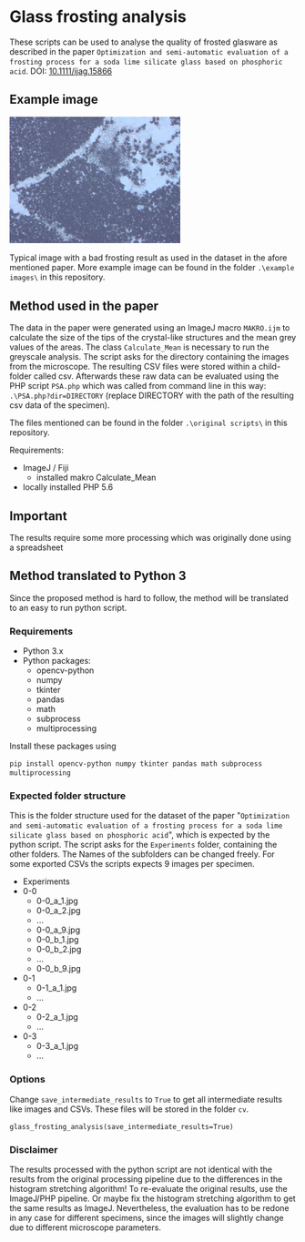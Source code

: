 # Glass frosting analysis

These scripts can be used to analyse the quality of frosted glasware as described in the paper `Optimization and semi-automatic evaluation of a frosting process for a soda lime silicate glass based on phosphoric acid`.
DOI: [10.1111/ijag.15866](https://ceramics.onlinelibrary.wiley.com/doi/10.1111/ijag.15866)


## Example image

<img src="./example images/0-0_e_4.jpg" alt="Typical image with a bad frosting result" width="300px">

Typical image with a bad frosting result as used in the dataset in the afore mentioned paper. More example image can be found in the folder `.\example images\` in this repository.

## Method used in the paper
The data in the paper were generated using an ImageJ macro `MAKRO.ijm` to calculate the size of the tips of the crystal-like structures and the mean grey values of the areas. The class `Calculate_Mean` is necessary to run the greyscale analysis. The script asks for the directory containing the images from the microscope. The resulting CSV files were stored within a child-folder called csv.
Afterwards these raw data can be evaluated using the PHP script `PSA.php` which was called from command line in this way: `.\PSA.php?dir=DIRECTORY` (replace DIRECTORY with the path of the resulting csv data of the specimen).

The files mentioned can be found in the folder `.\original scripts\` in this repository.

Requirements:
* ImageJ / Fiji
  * installed makro Calculate_Mean
* locally installed PHP 5.6

## Important
The results require some more processing which was originally done using a spreadsheet

## Method translated to Python 3
Since the proposed method is hard to follow, the method will be translated to an easy to run python script.

### Requirements
 * Python 3.x
 * Python packages:
   * opencv-python
   * numpy
   * tkinter
   * pandas
   * math
   * subprocess
   * multiprocessing

Install these packages using

    pip install opencv-python numpy tkinter pandas math subprocess multiprocessing

### Expected folder structure

This is the folder structure used for the dataset of the paper "`Optimization and semi-automatic evaluation of a frosting process for a soda lime silicate glass based on phosphoric acid`", which is expected by the python script. The script asks for the `Experiments` folder, containing the other folders. The Names of the subfolders can be changed freely.
For some exported CSVs the scripts expects 9 images per specimen.

 * Experiments
  * 0-0
    * 0-0_a_1.jpg
    * 0-0_a_2.jpg
    * ...
    * 0-0_a_9.jpg
    * 0-0_b_1.jpg
    * 0-0_b_2.jpg
    * ...
    * 0-0_b_9.jpg
  * 0-1
    * 0-1_a_1.jpg
    * ...
  * 0-2
    * 0-2_a_1.jpg
    * ...
  * 0-3
    * 0-3_a_1.jpg
    * ...

### Options

Change `save_intermediate_results` to `True` to get all intermediate results like images and CSVs. These files will be stored in the folder `cv`.

    glass_frosting_analysis(save_intermediate_results=True)

### Disclaimer
The results processed with the python script are not identical with the results from the original processing pipeline due to the differences in the histogram stretching algorithm!
To re-evaluate the original results, use the ImageJ/PHP pipeline. Or maybe fix the histogram stretching algorithm to get the same results as ImageJ.
Nevertheless, the evaluation has to be redone in any case for different specimens, since the images will slightly change due to different microscope parameters.
